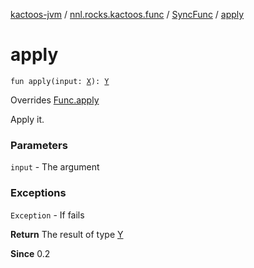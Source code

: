 [kactoos-jvm](../../index.md) / [nnl.rocks.kactoos.func](../index.md) / [SyncFunc](index.md) / [apply](./apply.md)

# apply

`fun apply(input: `[`X`](index.md#X)`): `[`Y`](index.md#Y)

Overrides [Func.apply](../../nnl.rocks.kactoos/-func/apply.md)

Apply it.

### Parameters

`input` - The argument

### Exceptions

`Exception` - If fails

**Return**
The result of type [Y](index.md#Y)

**Since**
0.2

